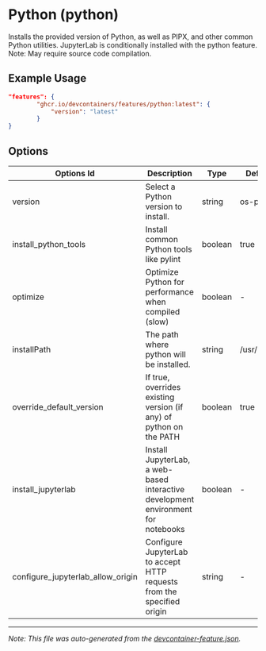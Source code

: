 
# Python (python)

Installs the provided version of Python, as well as PIPX, and other common Python utilities.  JupyterLab is conditionally installed with the python feature. Note: May require source code compilation.

## Example Usage

```json
"features": {
        "ghcr.io/devcontainers/features/python:latest": {
            "version": "latest"
        }
}
```

## Options

| Options Id | Description | Type | Default Value |
|-----|-----|-----|-----|
| version | Select a Python version to install. | string | os-provided |
| install_python_tools | Install common Python tools like pylint | boolean | true |
| optimize | Optimize Python for performance when compiled (slow) | boolean | - |
| installPath | The path where python will be installed. | string | /usr/local/python |
| override_default_version | If true, overrides existing version (if any) of python on the PATH | boolean | true |
| install_jupyterlab | Install JupyterLab, a web-based interactive development environment for notebooks | boolean | - |
| configure_jupyterlab_allow_origin | Configure JupyterLab to accept HTTP requests from the specified origin | string | - |

---

_Note: This file was auto-generated from the [devcontainer-feature.json](./devcontainer-feature.json)._
